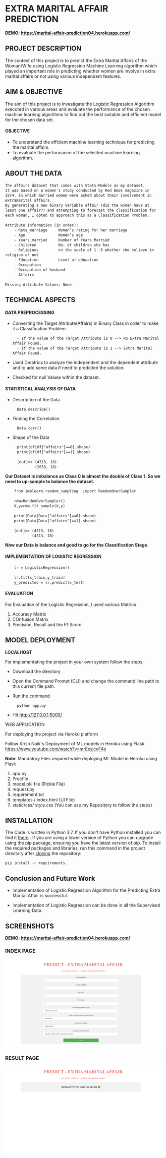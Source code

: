 
# EXTRA MARITAL AFFAIR PREDICTION

**DEMO:  https://marital-affair-prediction04.herokuapp.com/**

## PROJECT DESCRIPTION
The context of this project is to predict the Extra Marital Affairs of the Woman/Wife
using Logistic Regression Machine Learning algorithm which played an important role in predicting 
whether women are involve in extra marital affairs or not  using various independent features.

## AIM & OBJECTIVE
The aim of this project is to investigate the Logistic Regression Algorithm executed in various areas and evaluate the performance of the chosen machine learning
algorithms to find out the best suitable and efficient model for the chosen data set.

#### OBJECTIVE
- To understand the efficient machine learning technique for predicting the marital affairs.
- To evaluate the performance of the selected machine learning algorithm.

## ABOUT THE DATA
    The affairs dataset that comes with Stats-Models as my dataset. 
    It was based on a women's study conducted by Red Book magazine in 1974, in which married women were asked about their involvement in extramarital affairs. 
    By generating a new binary variable affair (did the woman have at least one affair?) and attempting to forecast the classification for each woman, I opted to approach this as a Classification Problem.

    Attribute Information (in order):
        - Rate_marriage     Women’s rating for her marriage 
        - Age               Women’s age
        - Years_married     Number of Years Married 
        - Children          No. of children she has
        - Religious         on the scale of 1 -5 whether she believe in religion or not 
        - Education         Level of education
        - Occupation 
        - Occupation of husband 
        - Affairs

    Missing Attribute Values: None

## TECHNICAL ASPECTS

#### DATA PREPROCESSING
- Converting the Target Attribute(Affairs) in Binary Class in order to make it a Classification Problem.
    
        - If the value of the Target Attribute is 0 --> No Extra Marital Affair Found.
        - If the value of the Target Attribute is 1 --> Extra Marital Affair Found.

- Used Dmatrics to analyze the independent and the dependent attribute and to add some data if need to predicted the solution.

- Checked for null Values within the dataset.

#### STATISTICAL ANALYSIS OF DATA
- Description of the Data
        
        Data.describe()

- Finding the Correlation

        Data.corr()

- Shape of the Data

        print(df[df["affairs"]==0].shape)
        print(df[df["affairs"]==1].shape)
   
        [out]>> (4313, 18)
                (2053, 18)

**Our Dataset is imbalance as Class 0 is almost the double of Class 1. So we need to up-sample to balance the dataset.**

        from imblearn.random_sampling  import RandomOverSampler
    
        rdm=RandomOverSampler()
        X,y=rdm.fit_sample(X,y)

        print(Data[Data["affairs"]==0].shape)
        print(Data[Data["affairs"]==1].shape)

        [out]>> (4313, 18)
                (4313, 18)

**Now our Data is balance and good to go for the Classification Stage.**

#### IMPLEMENTATION OF LOGISTIC REGRESSION

        lr = LogisticRegression()

        lr.fit(x_train,y_train)
        y_predicted = lr.predict(x_test)

#### EVALUATION
For Evaluation of the Logistic Regression, I used various Matrics :

1. Accuracy Matrix
2. COnfusion Matrix
3. Precision, Recall and the F1 Score

## MODEL DEPLOYMENT

**LOCALHOST**

For implementating the project in your own system follow the steps;

- Download the directory
- Open the Command Prompt (CLI) and change the command line path to this current file path.
- Run the command

        python app.py

- Hit http://127.0.0.1:5000/


WEB APPLICATION

For deploying the project via Heroku platform

Follow Krish Naik`s Deployment of ML models in Heroku using Flask 
https://www.youtube.com/watch?v=mrExsjcvF4o

**Note**: Mandatory Files required while deploying ML Model in Heroku using Flask

1. app.py
2. Procfile
3. model.pkl file (Pickle File)
4. request.py
5. requirement.txt
6. templates / index.html (UI File)
7. static/css/ style.css
(You can use my Repository to follow the steps)


## INSTALLATION
The Code is written in Python 3.7. If you don't have Python installed you can find it [there](https://www.python.org/downloads/)
. If you are using a lower version of Python you can upgrade using the pip package, ensuring you have the latest version of pip. 
To install the required packages and libraries, run this command in the project directory after [cloning](https://www.howtogeek.com/451360/how-to-clone-a-github-repository/) the repository:

    pip install -r requirements.

## Conclusion and Future Work
- Implementation of Logistic Regression Algorithm for the Predicting Extra Marital Affair is successful.

- Implementation of Logistic Regression can be done in all the Supervised Learning Data.

## SCREENSHOTS

**DEMO:  https://marital-affair-prediction04.herokuapp.com/**

### INDEX PAGE
![App Screenshot](https://github.com/khwajaavais/Extra-Marital-Affair-Prediction/blob/fbd960dbdbe416b9e8e54b6ef95e102bf6ddd1c8/templates/127.0.0.1_5000_(screenshot)%20(1).png)

### RESULT PAGE
![App Screenshot](https://github.com/khwajaavais/Extra-Marital-Affair-Prediction/blob/fbd960dbdbe416b9e8e54b6ef95e102bf6ddd1c8/templates/127.0.0.1_5000_predict(screenshot)%20(1).png)
  
